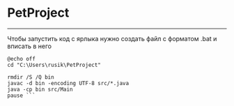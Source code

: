 # PetProject
----
Чтобы запустить код с ярлыка нужно создать файл с форматом .bat и вписать
в него 
``` 
@echo off 
cd "C:\Users\rusik\PetProject"

rmdir /S /Q bin
javac -d bin -encoding UTF-8 src/*.java
java -cp bin src/Main
pause ```
